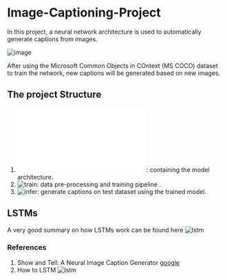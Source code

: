 # Image-Captioning-Project

In this project, a neural network architecture is used to automatically generate captions from images.

![image](https://github.com/gaelmoccand/Image-Captioning/blob/master/image-captioning.png)


After using the Microsoft Common Objects in COntext (MS COCO) dataset to train the network, new captions will be generated based on new images.

## The project Structure

1. ![model](Image-Captioning/model.py): containing the model architecture.
2. ![train](Image-Captioning/2_Training.ipynb): data pre-processing and training pipeline .
3. ![infer](Image-Captioning/3_Inference.ipynb): generate captions on test dataset using the trained model.


##  LSTMs

A very good summary on how LSTMs work can be found here ![lstm](http://colah.github.io/posts/2015-08-Understanding-LSTMs/)




### References 

1. Show and Tell: A Neural Image Caption Generator [google](https://arxiv.org/pdf/1411.4555.pdf)
2. How to LSTM ![lstm](http://colah.github.io/posts/2015-08-Understanding-LSTMs/)
